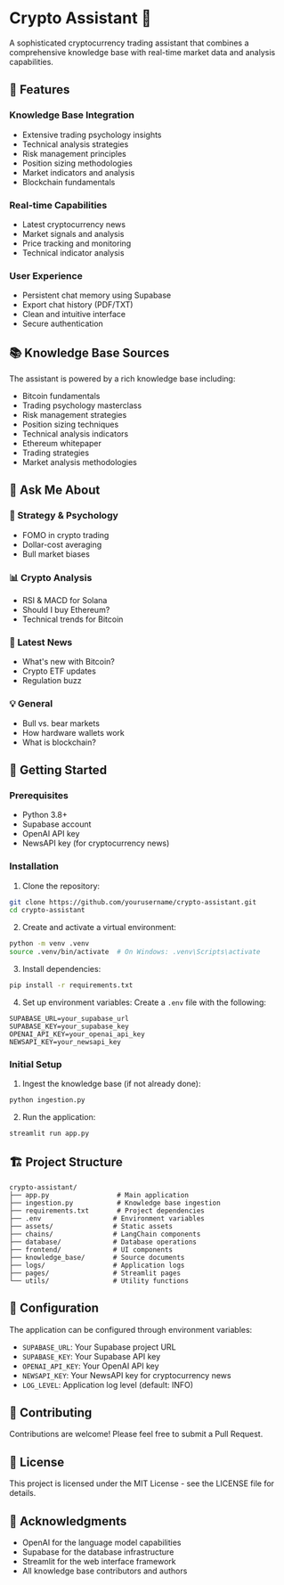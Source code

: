 # Crypto Assistant 🤖

A sophisticated cryptocurrency trading assistant that combines a comprehensive knowledge base with real-time market data and analysis capabilities.

## 🌟 Features

### Knowledge Base Integration
- Extensive trading psychology insights
- Technical analysis strategies
- Risk management principles
- Position sizing methodologies
- Market indicators and analysis
- Blockchain fundamentals

### Real-time Capabilities
- Latest cryptocurrency news
- Market signals and analysis
- Price tracking and monitoring
- Technical indicator analysis

### User Experience
- Persistent chat memory using Supabase
- Export chat history (PDF/TXT)
- Clean and intuitive interface
- Secure authentication

## 📚 Knowledge Base Sources

The assistant is powered by a rich knowledge base including:

- Bitcoin fundamentals
- Trading psychology masterclass
- Risk management strategies
- Position sizing techniques
- Technical analysis indicators
- Ethereum whitepaper
- Trading strategies
- Market analysis methodologies

## 💬 Ask Me About

### 🧠 Strategy & Psychology
- FOMO in crypto trading
- Dollar-cost averaging
- Bull market biases

### 📊 Crypto Analysis
- RSI & MACD for Solana
- Should I buy Ethereum?
- Technical trends for Bitcoin

### 📰 Latest News
- What's new with Bitcoin?
- Crypto ETF updates
- Regulation buzz

### 💡 General
- Bull vs. bear markets
- How hardware wallets work
- What is blockchain?

## 🚀 Getting Started

### Prerequisites
- Python 3.8+
- Supabase account
- OpenAI API key
- NewsAPI key (for cryptocurrency news)

### Installation

1. Clone the repository:
```bash
git clone https://github.com/yourusername/crypto-assistant.git
cd crypto-assistant
```

2. Create and activate a virtual environment:
```bash
python -m venv .venv
source .venv/bin/activate  # On Windows: .venv\Scripts\activate
```

3. Install dependencies:
```bash
pip install -r requirements.txt
```

4. Set up environment variables:
Create a `.env` file with the following:
```env
SUPABASE_URL=your_supabase_url
SUPABASE_KEY=your_supabase_key
OPENAI_API_KEY=your_openai_api_key
NEWSAPI_KEY=your_newsapi_key
```

### Initial Setup

1. Ingest the knowledge base (if not already done):
```bash
python ingestion.py
```

2. Run the application:
```bash
streamlit run app.py
```

## 🏗️ Project Structure

```
crypto-assistant/
├── app.py                 # Main application
├── ingestion.py           # Knowledge base ingestion
├── requirements.txt       # Project dependencies
├── .env                  # Environment variables
├── assets/               # Static assets
├── chains/               # LangChain components
├── database/             # Database operations
├── frontend/             # UI components
├── knowledge_base/       # Source documents
├── logs/                 # Application logs
├── pages/                # Streamlit pages
└── utils/                # Utility functions
```

## 🔧 Configuration

The application can be configured through environment variables:

- `SUPABASE_URL`: Your Supabase project URL
- `SUPABASE_KEY`: Your Supabase API key
- `OPENAI_API_KEY`: Your OpenAI API key
- `NEWSAPI_KEY`: Your NewsAPI key for cryptocurrency news
- `LOG_LEVEL`: Application log level (default: INFO)

## 🤝 Contributing

Contributions are welcome! Please feel free to submit a Pull Request.

## 📝 License

This project is licensed under the MIT License - see the LICENSE file for details.

## 🙏 Acknowledgments

- OpenAI for the language model capabilities
- Supabase for the database infrastructure
- Streamlit for the web interface framework
- All knowledge base contributors and authors 